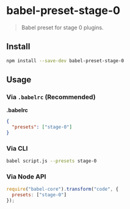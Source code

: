 # babel-preset-stage-0

> Babel preset for stage 0 plugins.

## Install

```sh
npm install --save-dev babel-preset-stage-0
```

## Usage

### Via `.babelrc` (Recommended)

**.babelrc**

```json
{
  "presets": ["stage-0"]
}
```

### Via CLI

```sh
babel script.js --presets stage-0
```

### Via Node API

```javascript
require("babel-core").transform("code", {
  presets: ["stage-0"]
});
```
